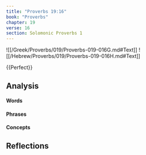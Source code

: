 ```yaml
---
title: "Proverbs 19:16"
book: "Proverbs"
chapter: 19
verse: 16
section: Solomonic Proverbs 1
---
```

![[/Greek/Proverbs/019/Proverbs-019-016G.md#Text]]
![[/Hebrew/Proverbs/019/Proverbs-019-016H.md#Text]]

{{Perfect}}

## Analysis

#### Words

#### Phrases

#### Concepts

## Reflections
